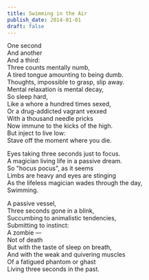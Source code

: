 ```yaml
---
title: Swimming in the Air
publish_date: 2014-01-01
draft: false
---
```


One second  
And another  
And a third:  
Three counts mentally numb,  
A tired tongue amounting to being dumb.  
Thoughts, impossible to grasp, slip away.  
Mental relaxation is mental decay,  
So sleep hard,  
Like a whore a hundred times sexed,  
Or a drug-addicted vagrant vexxed  
With a thousand needle pricks  
Now immune to the kicks of the high.  
But inject to live low:  
Stave off the moment where you die.  

Eyes taking three seconds just to focus.  
A magician living life in a passive dream.  
So "hocus pocus", as it seems  
Limbs are heavy and eyes are stinging  
As the lifeless magician wades through the day,  
Swimming.  

A passive vessel,  
Three seconds gone in a blink,  
Succumbing to animalistic tendencies,  
Submitting to instinct:  
A zombie —  
Not of death  
But with the taste of sleep on breath,  
And with the weak and quivering muscles  
Of a fatigued phantom or ghast  
Living three seconds in the past.  
